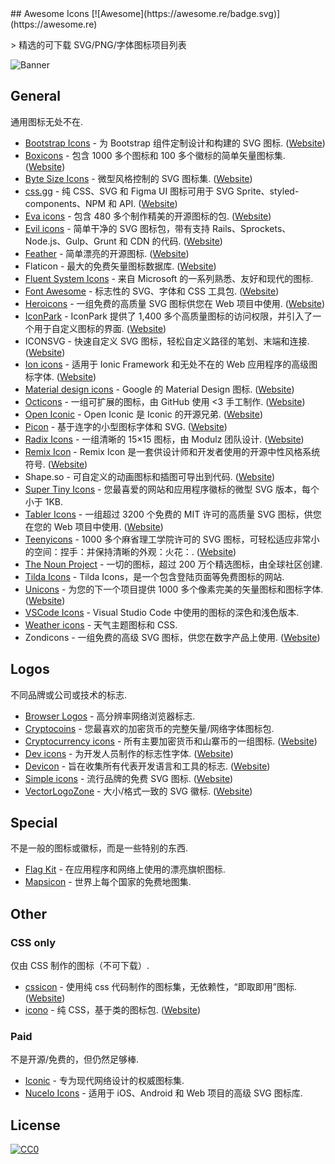 <div class="github-widget" data-repo="notlmn/awesome-icons"></div>
## Awesome Icons [![Awesome](https://awesome.re/badge.svg)](https://awesome.re)

&gt; 精选的可下载 SVG/PNG/字体图标项目列表

![Banner](https://raw.githubusercontent.com/notlmn/awesome-icons/master/./media/banner.png)



## General

通用图标无处不在.

- [Bootstrap Icons](https://github.com/twbs/icons#readme)  - 为 Bootstrap 组件定制设计和构建的 SVG 图标.  ([Website](https://icons.getbootstrap.com/))
- [Boxicons](https://github.com/atisawd/boxicons#readme)  - 包含 1000 多个图标和 100 多个徽标的简单矢量图标集.  ([Website](https://boxicons.com/))
- [Byte Size Icons](https://github.com/danklammer/bytesize-icons#readme)  - 微型风格控制的 SVG 图标集.  ([Website](https://danklammer.com/bytesize-icons))
- [css.gg](https://github.com/astrit/css.gg#readme)  - 纯 CSS、SVG 和 Figma UI 图标可用于 SVG Sprite、styled-components、NPM 和 API.  ([Website](https://css.gg))
- [Eva icons](https://github.com/akveo/eva-icons#readme)  - 包含 480 多个制作精美的开源图标的包.  ([Website](https://akveo.github.io/eva-icons))
- [Evil icons](https://github.com/evil-icons/evil-icons#readme)  - 简单干净的 SVG 图标包，带有支持 Rails、Sprockets、Node.js、Gulp、Grunt 和 CDN 的代码.  ([Website](http://evil-icons.io))
- [Feather](https://github.com/feathericons/feather#readme)  - 简单漂亮的开源图标.  ([Website](https://feathericons.com))
 - Flaticon - 最大的免费矢量图标数据库.  ([Website](https://flaticon.com))
- [Fluent System Icons](https://github.com/microsoft/fluentui-system-icons#fluent-system-icons) - 来自 Microsoft 的一系列熟悉、友好和现代的图标.
- [Font Awesome](https://github.com/FortAwesome/Font-Awesome#readme)  - 标志性的 SVG、字体和 CSS 工具包.  ([Website](https://fontawesome.com))
- [Heroicons](https://github.com/refactoringui/heroicons#readme)  - 一组免费的高质量 SVG 图标供您在 Web 项目中使用.  ([Website](https://heroicons.dev))
- [IconPark](https://github.com/bytedance/IconPark#readme)  - IconPark 提供了 1,400 多个高质量图标的访问权限，并引入了一个用于自定义图标的界面.  ([Website](https://iconpark.bytedance.com))
 - ICONSVG - 快速自定义 SVG 图标，轻松自定义路径的笔划、末端和连接.  ([Website](https://iconsvg.xyz))
- [Ion icons](https://github.com/ionic-team/ionicons#readme)  - 适用于 Ionic Framework 和无处不在的 Web 应用程序的高级图标字体.  ([Website](https://ionicons.com))
- [Material design icons](https://github.com/google/material-design-icons#readme)  - Google 的 Material Design 图标.  ([Website](https://material.io/tools/icons))
- [Octicons](https://github.com/primer/octicons#readme)  - 一组可扩展的图标，由 GitHub 使用 &lt;3 手工制作.  ([Website](https://octicons.github.com))
- [Open Iconic](https://github.com/iconic/open-iconic#readme)  - Open Iconic 是 Iconic 的开源兄弟.  ([Website](https://useiconic.com/open))
- [Picon](https://github.com/yne/picon#readme)  - 基于连字的小型图标字体和 SVG.  ([Website](https://yne.fr/picon))
- [Radix Icons](https://github.com/radix-ui/icons)  - 一组清晰的 15×15 图标，由 Modulz 团队设计.  ([Website](https://icons.modulz.app/))
- [Remix Icon](https://github.com/Remix-Design/RemixIcon#readme)  - Remix Icon 是一套供设计师和开发者使用的开源中性风格系统符号.  ([Website](https://remixicon.com))
 - Shape.so - 可自定义的动画图标和插图可导出到代码.  ([Website](https://shape.so))
- [Super Tiny Icons](https://github.com/edent/SuperTinyIcons#readme) - 您最喜爱的网站和应用程序徽标的微型 SVG 版本，每个小于 1KB.
- [Tabler Icons](https://github.com/tabler/tabler-icons)  - 一组超过 3200 个免费的 MIT 许可的高质量 SVG 图标，供您在您的 Web 项目中使用.  ([Website](https://tabler-icons.io))
- [Teenyicons](https://github.com/teenyicons/teenyicons)  - 1000 多个麻省理工学院许可的 SVG 图标，可轻松适应非常小的空间：捏手：并保持清晰的外观：火花：.  ([Website](https://teenyicons.com))
- [The Noun Project](https://thenounproject.com/) - 一切的图标，超过 200 万个精选图标，由全球社区创建.
- [Tilda Icons](https://tilda.cc/free-icons) - Tilda Icons，是一个包含登陆页面等免费图标的网站.
- [Unicons](https://github.com/iconscout/unicons)  - 为您的下一个项目提供 1000 多个像素完美的矢量图标和图标字体.  ([Website](https://iconscout.com/unicons))
- [VSCode Icons](https://github.com/microsoft/vscode-icons#readme) - Visual Studio Code 中使用的图标的深色和浅色版本.
- [Weather icons](https://github.com/erikflowers/weather-icons#readme) - 天气主题图标和 CSS.
 - Zondicons - 一组免费的高级 SVG 图标，供您在数字产品上使用.  ([Website](http://www.zondicons.com))

## Logos

不同品牌或公司或技术的标志.

- [Browser Logos](https://github.com/alrra/browser-logos#readme) - 高分辨率网络浏览器标志.
- [Cryptocoins](https://github.com/AllienWorks/cryptocoins#readme) - 您最喜欢的加密货币的完整矢量/网络字体图标包.
- [Cryptocurrency icons](https://github.com/atomiclabs/cryptocurrency-icons#readme)  - 所有主要加密货币和山寨币的一组图标.  ([Website](http://cryptoicons.co))
- [Dev icons](https://github.com/vorillaz/devicons#readme)  - 为开发人员制作的标志性字体.  ([Website](http://vorillaz.github.io/devicons))
- [Devicon](https://github.com/devicons/devicon#readme)  - 旨在收集所有代表开发语言和工具的标志.  ([Website](https://devicons.github.io/devicon))
- [Simple icons](https://github.com/simple-icons/simple-icons#readme)  - 流行品牌的免费 SVG 图标.  ([Website](https://simpleicons.org))
- [VectorLogoZone](https://github.com/VectorLogoZone/vectorlogozone#readme)  - 大小/格式一致的 SVG 徽标.  ([Website](https://www.vectorlogo.zone/))

## Special

不是一般的图标或徽标，而是一些特别的东西.

- [Flag Kit](https://github.com/madebybowtie/FlagKit#readme) - 在应用程序和网络上使用的漂亮旗帜图标.
- [Mapsicon](https://github.com/djaiss/mapsicon#readme) - 世界上每个国家的免费地图集.

## Other

### CSS only

仅由 CSS 制作的图标（不可下载）.

- [cssicon](https://github.com/wentin/cssicon#readme)  - 使用纯 css 代码制作的图标集，无依赖性，“即取即用”图标.  ([Website](https://cssicon.space))
- [icono](https://github.com/saeedalipoor/icono#readme)  - 纯 CSS，基于类的图标包.  ([Website](https://saeedalipoor.github.io/icono))

### Paid

不是开源/免费的，但仍然足够棒.

- [Iconic](https://useiconic.com) - 专为现代网络设计的权威图标集.
- [Nucelo Icons](https://nucleoapp.com/premium-icons) - 适用于 iOS、Android 和 Web 项目的高级 SVG 图标库.

## License

[![CC0](https://mirrors.creativecommons.org/presskit/buttons/88x31/svg/cc-zero.svg)](https://creativecommons.org/publicdomain/zero/1.0/)
